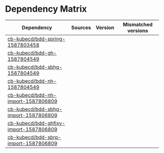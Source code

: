 # Dependency Matrix

Dependency | Sources | Version | Mismatched versions
---------- | ------- | ------- | -------------------
[cb-kubecd/bdd-spring-1587803458](https://github.com/cb-kubecd/bdd-spring-1587803458.git) |  | []() | 
[cb-kubecd/bdd-gh-1587804549](https://github.com/cb-kubecd/bdd-gh-1587804549.git) |  | []() | 
[cb-kubecd/bdd-sbhg-1587804549](https://github.com/cb-kubecd/bdd-sbhg-1587804549.git) |  | []() | 
[cb-kubecd/bdd-nh-1587804549](https://github.com/cb-kubecd/bdd-nh-1587804549.git) |  | []() | 
[cb-kubecd/bdd-nh-import-1587806809](https://github.com/cb-kubecd/bdd-nh-import-1587806809.git) |  | []() | 
[cb-kubecd/bdd-sbhg-import-1587806809](https://github.com/cb-kubecd/bdd-sbhg-import-1587806809.git) |  | []() | 
[cb-kubecd/bdd-ghfjxy-import-1587806809](https://github.com/cb-kubecd/bdd-ghfjxy-import-1587806809.git) |  | []() | 
[cb-kubecd/bdd-sbrp-import-1587806809](https://github.com/cb-kubecd/bdd-sbrp-import-1587806809.git) |  | []() | 
